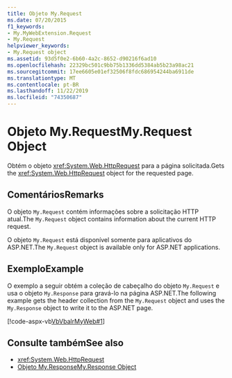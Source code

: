 ```yaml
---
title: Objeto My.Request
ms.date: 07/20/2015
f1_keywords:
- My.MyWebExtension.Request
- My.Request
helpviewer_keywords:
- My.Request object
ms.assetid: 93d5f0e2-6b60-4a2c-8652-d90216f6ad10
ms.openlocfilehash: 22329bc501c9bb75b1336dd5384ab5b23a98ac21
ms.sourcegitcommit: 17ee6605e01ef32506f8fdc686954244ba6911de
ms.translationtype: MT
ms.contentlocale: pt-BR
ms.lasthandoff: 11/22/2019
ms.locfileid: "74350687"
---
```

# <a name="myrequest-object"></a><span data-ttu-id="290a1-102">Objeto My.Request</span><span class="sxs-lookup"><span data-stu-id="290a1-102">My.Request Object</span></span>
<span data-ttu-id="290a1-103">Obtém o objeto <xref:System.Web.HttpRequest> para a página solicitada.</span><span class="sxs-lookup"><span data-stu-id="290a1-103">Gets the <xref:System.Web.HttpRequest> object for the requested page.</span></span>  
  
## <a name="remarks"></a><span data-ttu-id="290a1-104">Comentários</span><span class="sxs-lookup"><span data-stu-id="290a1-104">Remarks</span></span>  
 <span data-ttu-id="290a1-105">O objeto `My.Request` contém informações sobre a solicitação HTTP atual.</span><span class="sxs-lookup"><span data-stu-id="290a1-105">The `My.Request` object contains information about the current HTTP request.</span></span>  
  
 <span data-ttu-id="290a1-106">O objeto `My.Request` está disponível somente para aplicativos do ASP.NET.</span><span class="sxs-lookup"><span data-stu-id="290a1-106">The `My.Request` object is available only for ASP.NET applications.</span></span>  
  
## <a name="example"></a><span data-ttu-id="290a1-107">Exemplo</span><span class="sxs-lookup"><span data-stu-id="290a1-107">Example</span></span>  
 <span data-ttu-id="290a1-108">O exemplo a seguir obtém a coleção de cabeçalho do objeto `My.Request` e usa o objeto `My.Response` para gravá-lo na página ASP.NET.</span><span class="sxs-lookup"><span data-stu-id="290a1-108">The following example gets the header collection from the `My.Request` object and uses the `My.Response` object to write it to the ASP.NET page.</span></span>  
  
 [!code-aspx-vb[VbVbalrMyWeb#1](~/samples/snippets/visualbasic/VS_Snippets_VBCSharp/VbVbalrMyWeb/VB/Default.aspx#1)]  
  
## <a name="see-also"></a><span data-ttu-id="290a1-109">Consulte também</span><span class="sxs-lookup"><span data-stu-id="290a1-109">See also</span></span>

- <xref:System.Web.HttpRequest>
- [<span data-ttu-id="290a1-110">Objeto My.Response</span><span class="sxs-lookup"><span data-stu-id="290a1-110">My.Response Object</span></span>](../../../visual-basic/language-reference/objects/my-response-object.md)
